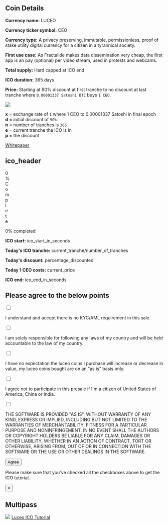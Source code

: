 <div class="container">
    <div class="row">
        <div class="col-md-offset-2 col-md-8 col-sm-offset-2 col-sm-8 col-xs-offset-1 col-xs-10">
            <div class="panel panel-default">
                <div class="panel-body text-center">
                    <h2 class="sub_heading_blue">Coin Details</h2>
                </div>
                <div class="panel-body">
                    <div class="row">
                        <div class="col-md-offset-1 col-md-5 col-xs-12">
                            <p>
                                <b>Currency name:</b> LUCEO
                            </p>
                            <p>
                                <b>Currency ticker symbol:</b> CEO
                            </p>
                            <p>
                                <b>Currency type:</b> A privacy preserving, immutable, permissionless, proof of stake utility digital currency for a citizen in a tyrannical society.
                            </p>
                            <p>
                                <b>First use case:</b> As Fractalide makes data dissemination very cheap, the first app is an pay (optional) per video stream, used in protests and webcams.
                            </p>
                            <p>
                                <b>Total supply:</b> Hard capped at ICO end
                            </p>
                            <p>
                                <b>ICO duration:</b> 365 days
                            </p>
                        </div>
                        <div class="col-md-5 col-xs-12 light_blue_box">
                            <p>
                                <b>Price:</b> Starting at 90% discount at first tranche to no discount at last tranche where <code>0.00001337 Satoshi BTC</code> buys <code>1 CEO</code>.
                            </p>
                            <p>
                                <!--
                                  p = 0.01x \cdot ((100 - d) + e \cdot {d \over (n-1)})
                                  https://www.codecogs.com/latex/eqneditor.php
                                -->
                                <img class="formula" src="/svg/equation.svg">
                            </p>
                            <p>
                                <b>x</b> = exchange rate of <code>1</code> where 1 CEO to 0.00001337 Satoshi in final epoch
                                <br/>
                                <b>d</b> = initial discount of <code>90%</code>
                                <br/>
                                <b>n</b> = number of tranches is <code>365</code>
                                <br/>
                                <b>e</b> = current tranche the ICO is in
                                <br/>
                                <b>p</b> = the discount
                            </p>
                        </div>
                    </div>
                    <div class="panel-body">
                        <div class="col-md-offset-3 col-md-6 col-xs-offset-1 col-xs-10">
                            <a class="btn btn-lg btn-primary btn-block" href="/fractalide-whitepaper.pdf">Whitepaper</a>
                        </div>
                    </div>
                </div>
            </div>
        </div>
    </div>
    <div class="row">
        <div class="col-md-offset-2 col-md-8 col-sm-offset-2 col-sm-8 col-xs-offset-1 col-xs-10">
            <div class="panel panel-default">
                <div class="panel-body text-center">
                    <h2 class="sub_heading_blue"><val id="ico_header">ico_header</val></h2>
                </div>
                <div class="panel-body">
                    <div class="row">
                        <div class="col-md-offset-3 col-md-6 col-sm-offset-2 col-sm-8 col-xs-12">
                            <div class="progress">
                                <div id="theprogressbar" class="progress-bar" role="progressbar" aria-valuenow="0" aria-valuemin="0" aria-valuemax="100" style="width: 0%;">
                                    <span class="sr-only">0% Complete</span>
                                </div>
                            </div>                            
                            <div class="text-center">
                                <p id="sale_progress" class="sale_progress">0% completed</p>
                            </div>
                            <p><b>ICO start:</b> <span class="pull-right"><val id="ico_start">ico_start_in_seconds</val></span></p>
                            <p><b>Today's ICO tranche:</b> <span class="pull-right"><val id="current_tranche">current_tranche</val>/<val id="number_of_tranches">number_of_tranches</val></span></p>
                            <p><b>Today's discount:</b> <span class="pull-right"><val id="percentage_discounted">percentage_discounted</val></span></p>
                            <p><b>Today 1 CEO costs:</b> <span class="pull-right"><val id="current_price">current_price</val></span></p>
                            <p><b>ICO end:</b> <span class="pull-right"><val id="ico_end">ico_end_in_seconds</val></span></p>
                        </div>
                    </div>
                </div>
            </div>
        </div>
    </div>
    <div class="row">
        <div class="col-md-offset-2 col-md-8 col-sm-offset-2 col-sm-8 col-xs-offset-1 col-xs-10">
            <div class="panel panel-default">
                <div class="panel-body text-center">
                    <h2 class="sub_heading_blue">Please agree to the below points</h2>
                </div>
                <div class="panel-body checklist">
                    <div class="row">
                        <div class="col-md-1 col-xs-2 text-right">
                            <label>
                                <input type="checkbox" />
                                <span></span>
                            </label>
                        </div>
                        <div class="col-md-11 col-xs-10">
                            <p>
                                I understand and accept there is no KYC/AML requirement in this sale.
                            </p>
                        </div>
                    </div>
                    <div class="row">
                        <div class="col-md-1 col-xs-2 text-right">
                            <label>
                                <input type="checkbox" />
                                <span></span>
                            </label>
                        </div>
                        <div class="col-md-11 col-xs-10">
                            <p>
                                I am solely responsible for following any laws of my country and will be held accountable to the law of my country.
                            </p>
                        </div>
                    </div>
                    <div class="row">
                        <div class="col-md-1 col-xs-2 text-right">
                            <label>
                                <input type="checkbox" />
                                <span></span>
                            </label>
                        </div>
                        <div class="col-md-11 col-xs-10">
                            <p>
                                I have no expectation the luceo coins I purchase will increase or decrease in value, my luceo coins bought are on an "as is" basis only.
                            </p>
                        </div>
                    </div>
                    <div class="row">
                        <div class="col-md-1 col-xs-2 text-right">
                            <label>
                                <input type="checkbox" />
                                <span></span>
                            </label>
                        </div>
                        <div class="col-md-11 col-xs-10">
                            <p>
                                I agree not to participate in this presale if I'm a citizen of United States of America, China or India.
                            </p>
                        </div>
                    </div>
                    <div class="row">
                        <div class="col-md-1 col-xs-2 text-right">
                            <label>
                                <input type="checkbox" />
                                <span></span>
                            </label>
                        </div>
                        <div class="col-md-11 col-xs-10">
                            <p>
                                THE SOFTWARE IS PROVIDED "AS IS", WITHOUT WARRANTY OF ANY KIND, EXPRESS OR IMPLIED, INCLUDING BUT NOT LIMITED TO THE WARRANTIES OF MERCHANTABILITY, FITNESS FOR A PARTICULAR PURPOSE AND NONINFRINGEMENT. IN NO EVENT SHALL THE AUTHORS OR COPYRIGHT HOLDERS BE LIABLE FOR ANY CLAIM, DAMAGES OR OTHER LIABILITY, WHETHER IN AN ACTION OF CONTRACT, TORT OR OTHERWISE, ARISING FROM, OUT OF OR IN CONNECTION WITH THE SOFTWARE OR THE USE OR OTHER DEALINGS IN THE SOFTWARE.
                            </p>
                        </div>
                    </div>
                </div>
                <div class="panel-body">
                    <div class="row">
                        <div class="col-md-offset-3 col-md-6 col-xs-offset-1 col-xs-10">
                            <p>
                                <button class="btn btn-lg btn-primary btn-block" type="button" data-toggle="modal" data-target="#presaleAddressModal" id="btnSubmit">Agree</button>
                            </p>
                        </div>
                    </div>
                    <div class="row">
                        <div class="col-md-12 col-xs-12">
                            <p id="warning_message">
                                Please make sure that you've checked all the checkboxes above to get the ICO tutorial.
                            </p>
                        </div>
                    </div>
                </div>
            </div>
        </div>
    </div>
</div>

<div class="modal fade" id="presaleAddressModal" tabindex="-1" role="dialog" aria-labelledby="presaleAddressModalLabel">
    <div class="modal-dialog" role="document">
        <div class="modal-content">
            <div class="modal-body">
                <button type="button" class="close" data-dismiss="modal" aria-label="Close"><span aria-hidden="true">&times;</span></button>
                <h2 class="modal-title sub_heading_blue text-center" id="myModalLabel">Multipass</h2>
                <a href="/ico/tutorial"><img class="multipass"  src="/img/multipass.jpg"/></a>
                <a class="btn btn-lg btn-primary btn-block" href="/ico/tutorial">Luceo ICO Tutorial</a>
            </div>
        </div>
    </div>
</div>

<script src="/js/ico.js"></script>

